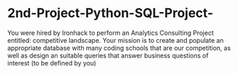 # 2nd-Project-Python-SQL-Project-
You were hired by Ironhack to perform an Analytics Consulting Project entitled: competitive landscape.  Your mission is to create and populate an appropriate database with many coding schools that are our competition, as well as design an suitable queries that answer business questions of interest (to be defined by you)
